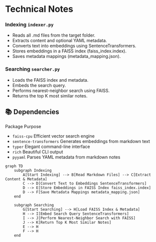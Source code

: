 # Technical Notes

### Indexing `indexer.py`

- Reads all .md files from the target folder.
- Extracts content and optional YAML metadata.
- Converts text into embeddings using SentenceTransformers.
- Stores embeddings in a FAISS index (faiss_index.index).
- Saves metadata mappings (metadata_mapping.json).

### Searching `searcher.py`

- Loads the FAISS index and metadata.
- Embeds the search query.
- Performs nearest-neighbor search using FAISS.
- Returns the top K most similar notes.


## 📚 Dependencies

Package	Purpose

- `faiss-cpu`	Efficient vector search engine
- `sentence-transformers`	Generates embeddings from markdown text
- `typer`	Elegant command-line interface
- `rich` Beautiful CLI output
- `pyyaml`	Parses YAML metadata from markdown notes

```mermaid
graph TD
	subgraph Indexing
	    A[Start Indexing] --> B[Read Markdown Files] --> C[Extract Content & Metadata]
	    C --> D[Convert Text to Embeddings SentenceTransformers]
	    D --> E[Store Embeddings in FAISS Index faiss_index.index]
	    D --> F[Save Metadata Mappings metadata_mapping.json]
	end
	
	subgraph Searching
		G[Start Searching] --> H[Load FAISS Index & Metadata]
		H --> I[Embed Search Query SentenceTransformers]
		I --> J[Perform Nearest-Neighbor Search with FAISS]
		J --> K[Return Top K Most Similar Notes]
		E --> H
		F --> H
	end
```
